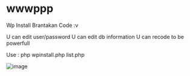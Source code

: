 # wwwppp
Wp Install Brantakan Code :v

U can edit user/password
U can edit db information
U can recode to be powerfull

Use : php wpinstall.php list.php

![image](https://github.com/xcapri/wwwppp/blob/master/wpinstallll.JPG)
